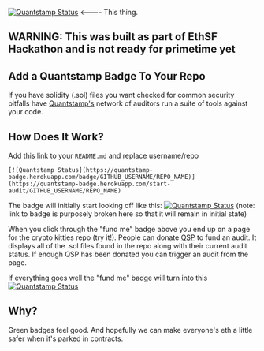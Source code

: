 [![Quantstamp Status](https://quantstamp-badge.herokuapp.com/badge/ubien/quantstampbadge)](https://quantstamp-badge.herokuapp.com/start-audit/ubien/quantstampbadge)  <---- This thing.

## WARNING: This was built as part of EthSF Hackathon and is not ready for primetime yet

## Add a Quantstamp Badge To Your Repo
If you have solidity (.sol) files you want checked for common security pitfalls have [Quantstamp's](https://quantstamp.com/) network of auditors run a suite of tools against your code.

## How Does It Work?
Add this link to your `README.md` and replace username/repo

```
[![Quantstamp Status](https://quantstamp-badge.herokuapp.com/badge/GITHUB_USERNAME/REPO_NAME)](https://quantstamp-badge.herokuapp.com/start-audit/GITHUB_USERNAME/REPO_NAME)
```

The badge will initially start looking off like this:
[![Quantstamp Status](https://quantstamp-badge.herokuapp.com/badge/GITHUB_USERNAME/REPO_NAME)](https://quantstamp-badge.herokuapp.com/start-audit/cryptocopycats/awesome-cryptokitties) (note: link to badge is purposely broken here so that it will remain in initial state)

When you click through the "fund me" badge above you end up on a page for the crypto kitties repo (try it!).  People can donate [QSP](https://coinmarketcap.com/currencies/quantstamp/) to fund an audit.  It displays all of the .sol files found in the repo along with their current audit status.  If enough QSP has been donated you can trigger an audit from the page.

If everything goes well the "fund me" badge will turn into this 
[![Quantstamp Status](https://quantstamp-badge.herokuapp.com/badge/test/pass)](https://quantstamp-badge.herokuapp.com/start-audit/test/pass)

## Why?
Green badges feel good.  And hopefully we can make everyone's eth a little safer when it's parked in contracts.
